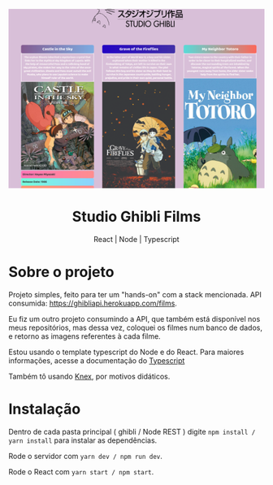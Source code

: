 <img src="./ghibli.png" align="center"></img>

<h1 align="center">Studio Ghibli Films</h1>
<p align="center">React | Node | Typescript</p>

# Sobre o projeto

Projeto simples, feito para ter um "hands-on" com a stack mencionada.
API consumida: https://ghibliapi.herokuapp.com/films.

Eu fiz um outro projeto consumindo a API, que também está disponível nos meus repositórios, mas dessa vez, coloquei os filmes num banco de dados, e retorno as imagens referentes à cada filme.

Estou usando o template typescript do Node e do React. Para maiores informações, acesse a documentação do <a href="https://www.typescriptlang.org/docs/home.html">Typescript</a>

Também tô usando <a href="http://knexjs.org/">Knex</a>, por motivos didáticos.

# Instalação

Dentro de cada pasta principal ( ghibli / Node REST ) digite ```` npm install / yarn install ```` para instalar as dependências.

Rode o servidor com ```` yarn dev / npm run dev ````.

Rode o React com ```` yarn start / npm start ````.